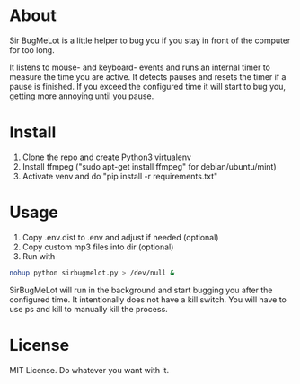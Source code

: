 # About
Sir BugMeLot is a little helper to bug you if you stay in front of the computer for too long. 

It listens to mouse- and keyboard- events and runs an internal timer to measure the time you are active. It detects pauses and resets the timer if a pause is finished. If you exceed the configured time it will start to bug you, getting more annoying until you pause.

# Install
1. Clone the repo and create Python3 virtualenv
2. Install ffmpeg ("sudo apt-get install ffmpeg" for debian/ubuntu/mint)
3. Activate venv and do "pip install -r requirements.txt"

# Usage
1. Copy .env.dist to .env and adjust if needed (optional)
2. Copy custom mp3 files into dir (optional)
3. Run with
```bash
nohup python sirbugmelot.py > /dev/null &
```

SirBugMeLot will run in the background and start bugging you after the configured time. It intentionally does not have a kill switch. You will have to use ps and kill to manually kill the process.

# License
MIT License. Do whatever you want with it.
